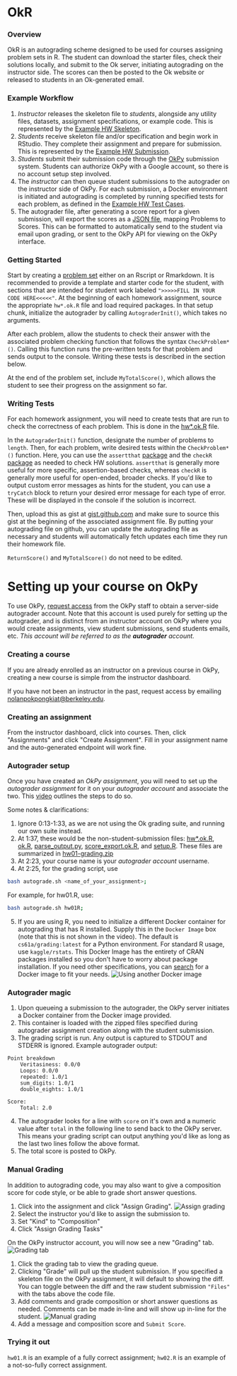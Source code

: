 # OkR

### Overview 

OkR is an autograding scheme designed to be used for courses assigning problem sets in R. The student can download the starter files, check their solutions locally, and submit to the Ok server, initiating autograding on the instructor side. The scores can then be posted to the Ok website or released to students in an Ok-generated email.

### Example Workflow

1. *Instructor* releases the skeleton file to *students*, alongside any utility files, datasets, assignment specifications, or example code. This is represented by the [Example HW Skeleton](https://github.com/jadebc-berkeley/okR/blob/master/hw01_starter.R).
2. *Students* receive skeleton file and/or specification and begin work in RStudio. They complete their assignment and prepare for submission. This is represented by the [Example HW Submission](https://github.com/jadebc-berkeley/okR/blob/master/hw01.R).
3. *Students* submit their submission code through the [OkPy](https://okpy.org) submission system. Students can authorize OkPy with a Google account, so there is no account setup step involved. 
4. The *instructor* can then queue student submissions to the autograder on the instructor side of OkPy. For each submission, a Docker environment is initiated and autograding is completed by running specified tests for each problem, as defined in the [Example HW Test Cases](https://github.com/jadebc-berkeley/okR/blob/master/hw01.ok.R).
5. The autograder file, after generating a score report for a given submission, will export the scores as a [JSON file](https://github.com/jadebc-berkeley/okR/blob/master/hw01_score.JSON), mapping Problems to Scores. This can be formatted to automatically send to the student via email upon grading, or sent to the OkPy API for viewing on the OkPy interface.


### Getting Started

Start by creating a [problem set](https://github.com/jadebc-berkeley/okR/blob/master/hw01_starter.R) either on an Rscript or Rmarkdown. It is recommended to provide a template and starter code for the student, with sections that are intended for student work labeled `">>>>>FILL IN YOUR CODE HERE<<<<<"`. At the beginning of each homework assignment, source the appropriate `hw*.ok.R` file and load required packages. In that setup chunk, initialize the autograder by calling `AutograderInit()`, which takes no arguments.

After each problem, allow the students to check their answer with the associated problem checking function that follows the syntax `CheckProblem*()`. Calling this function runs the pre-written tests for that problem and sends output to the console. Writing these tests is described in the section below.

At the end of the problem set, include `MyTotalScore()`, which allows the student to see their progress on the assignment so far.


### Writing Tests

For each homework assignment, you will need to create tests that are run to check the correctness of each problem. This is done in the [hw*.ok.R](https://github.com/jadebc-berkeley/okR/blob/master/hw01.ok.R) file.

In the `AutograderInit()` function, designate the number of problems to `length`. Then, for each problem, write desired tests within the `CheckProblem*()` function. Here, you can use the `assertthat` [package](https://github.com/hadley/assertthat) and the `checkR` [package](https://cran.r-project.org/web/packages/checkr/checkr.pdf) as needed to check HW solutions. `assertthat` is generally more useful for more specific, assertion-based checks, whereas `checkR` is generally more useful for open-ended, broader checks. If you'd like to output custom error messages as hints for the student, you can use a `tryCatch` block to return your desired error message for each type of error. These will be displayed in the console if the solution is incorrect.

Then, upload this as gist at [gist.github.com](https://gist.github.com/) and make sure to source this gist at the beginning of the associated assignment file. By putting your autograding file on github, you can update the autograding file as necessary and students will automatically fetch updates each time they run their homework file.

`ReturnScore()` and `MyTotalScore()` do not need to be edited.

# Setting up your course on OkPy

To use OkPy, [request access](https://okpy.github.io/documentation/autograder.html#autograder-documentation-request-access) from the OkPy staff to obtain a server-side autograder account. Note that this account is used purely for setting up the autograder, and is distinct from an instructor account on OkPy where you would create assignments, view student submissions, send students emails, etc. *This account will be referred to as the __autograder__ account.*

### Creating a course
If you are already enrolled as an instructor on a previous course in OkPy, creating a new course is simple from the instructor dashboard.

If you have not been an instructor in the past, request access by emailing nolanpokpongkiat@berkeley.edu.

### Creating an assignment
From the instructor dashboard, click into courses. Then, click "Assignments" and click "Create Assignment". Fill in your assignment name and the auto-generated endpoint will work fine. 

### Autograder setup
Once you have created an *OkPy assignment*, you will need to set up the *autograder assignment* for it on your *autograder account* and associate the two. This [video](https://www.youtube.com/watch?v=wwD9hoMYGVY) outlines the steps to do so. 

Some notes & clarifications:
1. Ignore 0:13-1:33, as we are not using the Ok grading suite, and running our own suite instead.
2. At 1:37, these would be the non-student-submission files: [hw*.ok.R](https://github.com/jadebc-berkeley/okR/blob/master/hw01.R), [ok.R](https://github.com/jadebc-berkeley/okR/blob/master/ok.R), [parse_output.py](https://github.com/jadebc-berkeley/okR/blob/master/parse_output.py), [score_export.ok.R](https://github.com/jadebc-berkeley/okR/blob/master/score_export.ok.R), and [setup.R](https://github.com/jadebc-berkeley/okR/blob/master/setup.R). These files are summarized in [hw01-grading.zip](https://github.com/jadebc-berkeley/okR/blob/master/hw01-grading.zip)
3. At 2:23, your course name is your *autograder account* username.
4. At 2:25, for the grading script, use
``` bash
bash autograde.sh <name_of_your_assignment>;
```

For example, for hw01.R, use: 
```bash
bash autograde.sh hw01R;
```

5. If you are using R, you need to initialize a different Docker container for autograding that has R installed. Supply this in the `Docker Image` box (note that this is not shown in the video). The default is `cs61a/grading:latest` for a Python environment. For standard R usage, use `kaggle/rstats`. This Docker Image has the entirety of CRAN packages installed so you don't have to worry about package installation. If you need other specifications, you can [search](https://hub.docker.com/r/rocker/r-base/~/dockerfile/) for a Docker image to fit your needs.
![Using another Docker image](https://github.com/jadebc-berkeley/okR/blob/master/img/dockerfile.png)

### Autograder magic
1. Upon queueing a submission to the autograder, the OkPy server initiates a Docker container from the Docker image provided. 
2. This container is loaded with the zipped files specified during autograder assignment creation along with the student submission. 
3. The grading script is run. Any output is captured to STDOUT and STDERR is ignored. Example autograder output: 
```
Point breakdown
    Veritasiness: 0.0/0
    Loops: 0.0/0
    repeated: 1.0/1
    sum_digits: 1.0/1
    double_eights: 1.0/1

Score:
    Total: 2.0
```
4. The autograder looks for a line with `score` on it's own and a numeric value after `total` in the following line to send back to the OkPy server. This means your grading script can output anything you'd like as long as the last two lines follow the above format.
5. The total score is posted to OkPy.

### Manual Grading
In addition to autograding code, you may also want to give a composition score for code style, or be able to grade short answer questions.

1. Click into the assignment and click "Assign Grading".
![Assign grading](https://github.com/jadebc-berkeley/okR/blob/master/img/assign-grading.png)
2. Select the instructor you'd like to assign the submission to.
3. Set "Kind" to "Composition"
4. Click "Assign Grading Tasks"

On the OkPy instructor account, you will now see a new "Grading" tab.
![Grading tab](https://github.com/jadebc-berkeley/okR/blob/master/img/grading-tab.png)
1. Click the grading tab to view the grading queue.
2. Clicking "Grade" will pull up the student submission. If you specified a skeleton file on the OkPy assignment, it will default to showing the diff. You can toggle between the diff and the raw student submission `"Files"` with the tabs above the code file.
3. Add comments and grade composition or short answer questions as needed. Comments can be made in-line and will show up in-line for the student.
![Manual grading](https://github.com/jadebc-berkeley/okR/blob/master/img/manual-grading.png)
4. Add a message and composition score and `Submit Score`. 

### Trying it out
`hw01.R` is an example of a fully correct assignment; `hw02.R` is an example of a not-so-fully correct assignment.
